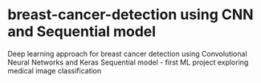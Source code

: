 # breast-cancer-detection using CNN and Sequential model
Deep learning approach for breast cancer detection using Convolutional Neural Networks and Keras Sequential model - first ML project exploring medical image classification
